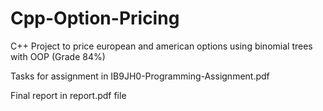 # Cpp-Option-Pricing
C++ Project to price european and american options using binomial trees with OOP (Grade 84%)

Tasks for assignment in IB9JH0-Programming-Assignment.pdf

Final report in report.pdf file


